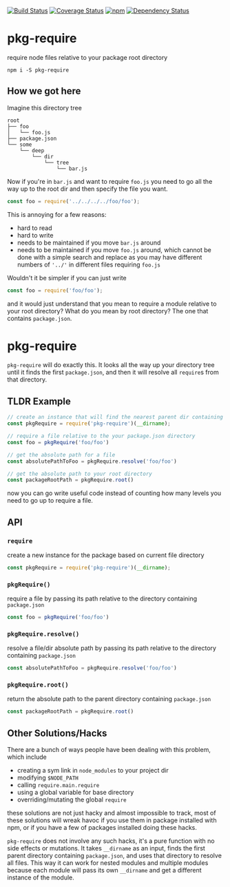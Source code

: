 [![Build Status](https://travis-ci.org/Gaafar/pkg-require.svg?branch=master)](https://travis-ci.org/Gaafar/pkg-require)
[![Coverage Status](https://coveralls.io/repos/github/Gaafar/pkg-require/badge.svg?branch=master)](https://coveralls.io/github/Gaafar/pkg-require?branch=master)
[![npm](https://img.shields.io/npm/v/pkg-require.svg?maxAge=2592000)](https://www.npmjs.com/package/pkg-require)
[![Dependency Status](https://david-dm.org/Gaafar/pkg-require.svg)](https://david-dm.org/Gaafar/pkg-require)

# pkg-require

require node files relative to your package root directory

`npm i -S pkg-require`

## How we got here

Imagine this directory tree

```
root
├── foo
│   └── foo.js
├── package.json
└── some
    └── deep
        └── dir
            └── tree
                └── bar.js
```

Now if you're in `bar.js` and want to require `foo.js` you need to go all the way up to the root dir and then specify the file you want.


```javascript
const foo = require('../../../../foo/foo');
```

This is annoying for a few reasons:
* hard to read
* hard to write
* needs to be maintained if you move `bar.js` around
* needs to be maintained if you move `foo.js` around, which cannot be done with a simple search and replace as you may have different numbers of `'../'` in different files requiring `foo.js`

Wouldn't it be simpler if you can just write

```javascript
const foo = require('foo/foo');
```

and it would just understand that you mean to require a module relative to your root directory? What do you mean by root directory? The one that contains `package.json`.

# pkg-require
`pkg-require` will do exactly this. It looks all the way up your directory tree until it finds the first `package.json`, and then it will resolve all `require`s from that directory.

## TLDR Example

```javascript
// create an instance that will find the nearest parent dir containing package.json from your __dirname
const pkgRequire = require('pkg-require')(__dirname);

// require a file relative to the your package.json directory 
const foo = pkgRequire('foo/foo')

// get the absolute path for a file
const absolutePathToFoo = pkgRequire.resolve('foo/foo')

// get the absolute path to your root directory
const packageRootPath = pkgRequire.root()

```
now you can go write useful code instead of counting how many levels you need to go up to require a file.

## API

### `require`
create a new instance for the package based on current file directory
```javascript
const pkgRequire = require('pkg-require')(__dirname);
```

### `pkgRequire()`
require a file by passing its path relative to the directory containing `package.json`
```javascript
const foo = pkgRequire('foo/foo')
```

### `pkgRequire.resolve()`
resolve a file/dir absolute path by passing its path relative to the directory containing `package.json`
```javascript
const absolutePathToFoo = pkgRequire.resolve('foo/foo')
```

### `pkgRequire.root()`
return the absolute path to the parent directory containing `package.json`
```javascript
const packageRootPath = pkgRequire.root()
```

## Other Solutions/Hacks
There are a bunch of ways people have been dealing with this problem, which include
* creating a sym link in `node_modules` to your project dir
* modifying `$NODE_PATH`
* calling `require.main.require`
* using a global variable for base directory
* overriding/mutating the global `require`

these solutions are not just hacky and almost impossible to track, most of these solutions will wreak havoc if you use them in package installed with npm, or if you have a few of packages installed doing these hacks.

`pkg-require` does not involve any such hacks, it's a pure function with no side effects or mutations. It takes `__dirname` as an input, finds the first parent directory containing `package.json`, and uses that directory to resolve all files. This way it can work for nested modules and multiple modules because each module will pass its own `__dirname` and get a different instance of the module.
